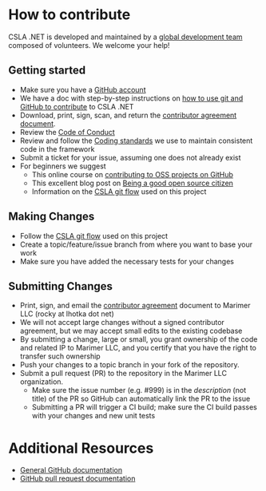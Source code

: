 # How to contribute

CSLA .NET is developed and maintained by a [global development team](https://github.com/MarimerLLC/csla/graphs/contributors) composed of volunteers. We welcome your help!

## Getting started

* Make sure you have a [GitHub account](https://github.com/signup/free)
* We have a doc with step-by-step instructions on [how to use git and GitHub to contribute](https://github.com/MarimerLLC/csla/blob/master/docs/csla-github-flow.md) to CSLA .NET
* Download, print, sign, scan, and return the [contributor agreement document](https://github.com/MarimerLLC/csla/blob/master/Support/Contributions/CSLA%20Contributor%20Agreement.pdf).
* Review the [Code of Conduct](https://github.com/MarimerLLC/csla/blob/master/CODE_OF_CONDUCT.md)
* Review and follow the [Coding standards](https://github.com/MarimerLLC/csla/blob/master/docs/Coding-standards.md) we use to maintain consistent code in the framework
* Submit a ticket for your issue, assuming one does not already exist
* For beginners we suggest
  * This online course on [contributing to OSS projects on GitHub](https://egghead.io/series/how-to-contribute-to-an-open-source-project-on-github)
  * This excellent blog post on [Being a good open source citizen](https://hackernoon.com/being-a-good-open-source-citizen-9060d0ab9732#.4owk5884d)
  * Information on the [CSLA git flow](https://github.com/MarimerLLC/csla/blob/master/docs/csla-github-flow.md) used on this project
## Making Changes

* Follow the [CSLA git flow](https://github.com/MarimerLLC/csla/blob/master/docs/csla-github-flow.md) used on this project
* Create a topic/feature/issue branch from where you want to base your work
* Make sure you have added the necessary tests for your changes

## Submitting Changes

* Print, sign, and email the [contributor agreement](https://github.com/MarimerLLC/csla/blob/master/Support/Contributions/CSLA%20Contributor%20Agreement.pdf?raw=true) document to Marimer LLC (rocky at lhotka dot net)
 * We will not accept large changes without a signed contributor agreement, but we may accept small edits to the existing codebase
 * By submitting a change, large or small, you grant ownership of the code and related IP to Marimer LLC, and you certify that you have the right to transfer such ownership
* Push your changes to a topic branch in your fork of the repository.
* Submit a pull request (PR) to the repository in the Marimer LLC organization.
  * Make sure the issue number (e.g. #999) is in the _description_ (not title) of the PR so GitHub can automatically link the PR to the issue
  * Submitting a PR will trigger a CI build; make sure the CI build passes with your changes and new unit tests

# Additional Resources

* [General GitHub documentation](http://help.github.com/)
* [GitHub pull request documentation](http://help.github.com/send-pull-requests/)
